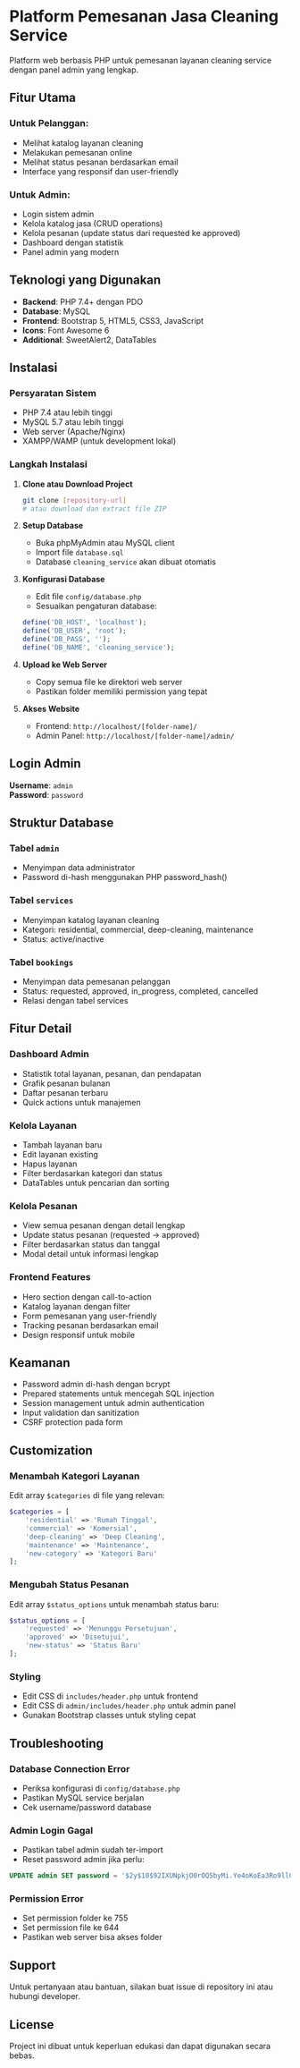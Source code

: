 # Platform Pemesanan Jasa Cleaning Service

Platform web berbasis PHP untuk pemesanan layanan cleaning service dengan panel admin yang lengkap.

## Fitur Utama

### Untuk Pelanggan:
- Melihat katalog layanan cleaning
- Melakukan pemesanan online
- Melihat status pesanan berdasarkan email
- Interface yang responsif dan user-friendly

### Untuk Admin:
- Login sistem admin
- Kelola katalog jasa (CRUD operations)
- Kelola pesanan (update status dari requested ke approved)
- Dashboard dengan statistik
- Panel admin yang modern

## Teknologi yang Digunakan

- **Backend**: PHP 7.4+ dengan PDO
- **Database**: MySQL
- **Frontend**: Bootstrap 5, HTML5, CSS3, JavaScript
- **Icons**: Font Awesome 6
- **Additional**: SweetAlert2, DataTables

## Instalasi

### Persyaratan Sistem
- PHP 7.4 atau lebih tinggi
- MySQL 5.7 atau lebih tinggi
- Web server (Apache/Nginx)
- XAMPP/WAMP (untuk development lokal)

### Langkah Instalasi

1. **Clone atau Download Project**
   ```bash
   git clone [repository-url]
   # atau download dan extract file ZIP
   ```

2. **Setup Database**
   - Buka phpMyAdmin atau MySQL client
   - Import file `database.sql`
   - Database `cleaning_service` akan dibuat otomatis

3. **Konfigurasi Database**
   - Edit file `config/database.php`
   - Sesuaikan pengaturan database:
   ```php
   define('DB_HOST', 'localhost');
   define('DB_USER', 'root');
   define('DB_PASS', '');
   define('DB_NAME', 'cleaning_service');
   ```

4. **Upload ke Web Server**
   - Copy semua file ke direktori web server
   - Pastikan folder memiliki permission yang tepat

5. **Akses Website**
   - Frontend: `http://localhost/[folder-name]/`
   - Admin Panel: `http://localhost/[folder-name]/admin/`

## Login Admin

**Username**: `admin`  
**Password**: `password`

## Struktur Database

### Tabel `admin`
- Menyimpan data administrator
- Password di-hash menggunakan PHP password_hash()

### Tabel `services`
- Menyimpan katalog layanan cleaning
- Kategori: residential, commercial, deep-cleaning, maintenance
- Status: active/inactive

### Tabel `bookings`
- Menyimpan data pemesanan pelanggan
- Status: requested, approved, in_progress, completed, cancelled
- Relasi dengan tabel services

## Fitur Detail

### Dashboard Admin
- Statistik total layanan, pesanan, dan pendapatan
- Grafik pesanan bulanan
- Daftar pesanan terbaru
- Quick actions untuk manajemen

### Kelola Layanan
- Tambah layanan baru
- Edit layanan existing
- Hapus layanan
- Filter berdasarkan kategori dan status
- DataTables untuk pencarian dan sorting

### Kelola Pesanan
- View semua pesanan dengan detail lengkap
- Update status pesanan (requested → approved)
- Filter berdasarkan status dan tanggal
- Modal detail untuk informasi lengkap

### Frontend Features
- Hero section dengan call-to-action
- Katalog layanan dengan filter
- Form pemesanan yang user-friendly
- Tracking pesanan berdasarkan email
- Design responsif untuk mobile

## Keamanan

- Password admin di-hash dengan bcrypt
- Prepared statements untuk mencegah SQL injection
- Session management untuk admin authentication
- Input validation dan sanitization
- CSRF protection pada form

## Customization

### Menambah Kategori Layanan
Edit array `$categories` di file yang relevan:
```php
$categories = [
    'residential' => 'Rumah Tinggal',
    'commercial' => 'Komersial',
    'deep-cleaning' => 'Deep Cleaning',
    'maintenance' => 'Maintenance',
    'new-category' => 'Kategori Baru'
];
```

### Mengubah Status Pesanan
Edit array `$status_options` untuk menambah status baru:
```php
$status_options = [
    'requested' => 'Menunggu Persetujuan',
    'approved' => 'Disetujui',
    'new-status' => 'Status Baru'
];
```

### Styling
- Edit CSS di `includes/header.php` untuk frontend
- Edit CSS di `admin/includes/header.php` untuk admin panel
- Gunakan Bootstrap classes untuk styling cepat

## Troubleshooting

### Database Connection Error
- Periksa konfigurasi di `config/database.php`
- Pastikan MySQL service berjalan
- Cek username/password database

### Admin Login Gagal
- Pastikan tabel admin sudah ter-import
- Reset password admin jika perlu:
```sql
UPDATE admin SET password = '$2y$10$92IXUNpkjO0rOQ5byMi.Ye4oKoEa3Ro9llC/.og/at2.uheWG/igi' WHERE username = 'admin';
```

### Permission Error
- Set permission folder ke 755
- Set permission file ke 644
- Pastikan web server bisa akses folder

## Support

Untuk pertanyaan atau bantuan, silakan buat issue di repository ini atau hubungi developer.

## License

Project ini dibuat untuk keperluan edukasi dan dapat digunakan secara bebas.